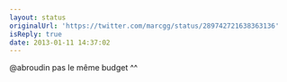 ```yaml
---
layout: status
originalUrl: 'https://twitter.com/marcgg/status/289742721638363136'
isReply: true
date: 2013-01-11 14:37:02
---
```


@abroudin pas le même budget ^^

